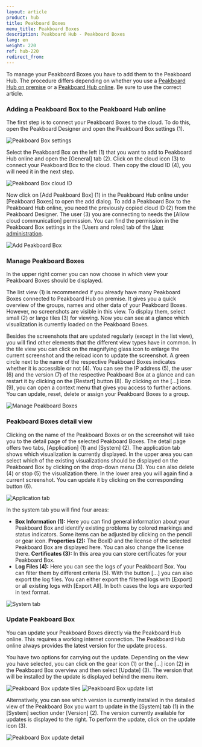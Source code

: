 ```yaml
---
layout: article
product: hub
title: Peakboard Boxes
menu_title: Peakboard Boxes
description: Peakboard Hub - Peakboard Boxes 
lang: en
weight: 220
ref: hub-220
redirect_from:
---
```


To manage your Peakboard Boxes you have to add them to the Peakboard Hub.
The procedure differs depending on whether you use a [Peakboard Hub on premise](/hub/Peakboard_Hub_on_premise/en-hub_boxmanagement.html) or a [Peakboard Hub online](/hub/Peakboard_Hub_online/en-hub-online_boxmanagement.html).
Be sure to use the correct article.

### Adding a Peakboard Box to the Peakboard Hub online

The first step is to connect your Peakboard Boxes to the cloud.
To do this, open the Peakboard Designer and open the Peakboard Box settings (1).

![Peakboard Box settings](/assets/images/hub/en_hub-online_boxes-01.png)

Select the Peakboard Box on the left (1) that you want to add to Peakboard Hub online and open the [General] tab (2).
Click on the cloud icon (3) to connect your Peakboard Box to the cloud. Then copy the cloud ID (4), you will need it in the next step.

![Peakboard Box cloud ID](/assets/images/hub/en_hub-online_boxes-02.png)

Now click on [Add Peakboard Box] (1) in the Peakboard Hub online under [Peakboard Boxes] to open the add dialog.
To add a Peakboard Box to the Peakboard Hub online, you need the previously copied cloud ID (2) from the Peakboard Designer. The user (3) you are connecting to needs the [Allow cloud communication] permission. You can find the permission in the Peakboard Box settings in the [Users and roles] tab of the [User administration](/administration/en-user-administration.html).

![Add Peakboard Box](/assets/images/hub/en_hub-online_boxes-03.png)

### Manage Peakboard Boxes

In the upper right corner you can now choose in which view your Peakboard Boxes should be displayed.

The list view (1) is recommended if you already have many Peakboard Boxes connected to Peakboard Hub on premise.
It gives you a quick overview of the groups, names and other data of your Peakboard Boxes. However, no screenshots are visible in this view.
To display them, select small (2) or large tiles (3) for viewing. Now you can see at a glance which visualization is currently loaded on the Peakboard Boxes.

Besides the screenshots that are updated regularly (except in the list view), you will find other elements that the different view types have in common. In the tile view you can click on the magnifying glass icon to enlarge the current screenshot and the reload icon to update the screenshot.
A green circle next to the name of the respective Peakboard Boxes indicates whether it is accessible or not (4). You can see the IP address (5), the user (6) and the version (7) of the respective Peakboard Box at a glance and can restart it by clicking on the [Restart] button (8). By clicking on the [...] icon (9), you can open a context menu that gives you access to further actions. You can update, reset, delete or assign your Peakboard Boxes to a group.

![Manage Peakboard Boxes](/assets/images/hub/en_hub-online_boxes-04.png)

### Peakboard Boxes detail view

Clicking on the name of the Peakboard Boxes or on the screenshot will take you to the detail page of the selected Peakboard Boxes.
The detail page offers two tabs, [Application] (1) and [System] (2).
The application tab shows which visualization is currently displayed.
In the upper area you can select which of the existing visualizations should be displayed on the Peakboard Box by clicking on the drop-down menu (3). You can also delete (4) or stop (5) the visualization there. In the lower area you will again find a current screenshot. You can update it by clicking on the corresponding button (6).

![Application tab](/assets/images/hub/en_hub-online_boxes-05.png)

In the system tab you will find four areas:

* **Box Information (1):** Here you can find general information about your Peakboard Box and identify existing problems by colored markings and status indicators. Some items can be adjusted by clicking on the pencil or gear icon.
**Properties (2):** The BoxID and the license of the selected Peakboard Box are displayed here. You can also change the license there.
**Certificates (3):** In this area you can store certificates for your Peakboard Box.
* **Log Files (4):** Here you can see the logs of your Peakboard Box. You can filter them by different criteria (5). With the button [...] you can also export the log files. You can either export the filtered logs with [Export] or all existing logs with [Export All]. In both cases the logs are exported in text format.

![System tab](/assets/images/hub/en_hub-online_boxes-06.png)

### Update Peakboard Box

You can update your Peakboard Boxes directly via the Peakboard Hub online. This requires a working internet connection. The Peakboard Hub online always provides the latest version for the update process.

You have two options for carrying out the update. Depending on the view you have selected, you can click on the gear icon (1) or the [...] icon (2) in the Peakboard Box overview and then select [Update] (3). The version that will be installed by the update is displayed behind the menu item.

![Peakboard Box update tiles](/assets/images/hub/en_hub-online_boxes-07.png)
![Peakboard Box update list](/assets/images/hub/en_hub-online_boxes-08.png)

Alternatively, you can see which version is currently installed in the detailed view of the Peakboard Box you want to update in the [System] tab (1) in the [System] section under [Version] (2). The version currently available for updates is displayed to the right. To perform the update, click on the update icon (3).

![Peakboard Box update detail](/assets/images/hub/en_hub-online_boxes-09.png)
